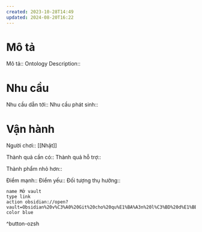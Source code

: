 ```yaml
---
created: 2023-10-28T14:49
updated: 2024-08-20T16:22
---
```

# Mô tả
Mô tả::
Ontology
Description::

# Nhu cầu
Nhu cầu dẫn tới::
Nhu cầu phát sinh::

# Vận hành
Người chơi:: [[Nhật]]

Thành quả cần có::
Thành quả hỗ trợ::

Thành phẩm nhỏ hơn::

Điểm mạnh::
Điểm yếu::
Đối tượng thụ hưởng::

```button
name Mở vault
type link
action obsidian://open?vault=Obsidian%20v%C3%A0%20Git%20cho%20qu%E1%BA%A3n%20l%C3%BD%20d%E1%BB%B1%20%C3%A1n&file=%F0%9F%8C%9F%20B%E1%BA%AET%20%C4%90%E1%BA%A6U%20%E1%BB%9E%20%C4%90%C3%82Y
color blue
```
^button-ozsh
